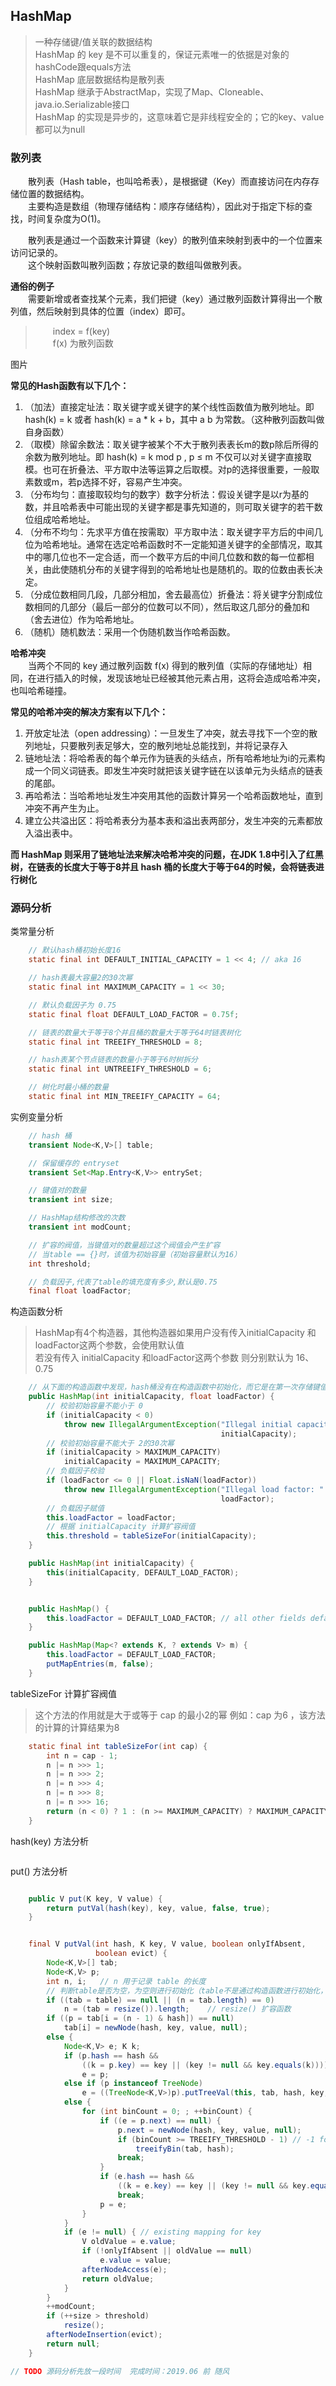 ## HashMap

>一种存储键/值关联的数据结构  
>HashMap 的 key 是不可以重复的，保证元素唯一的依据是对象的hashCode跟equals方法  
>HashMap 底层数据结构是散列表  
>HashMap 继承于AbstractMap，实现了Map、Cloneable、java.io.Serializable接口  
>HashMap 的实现是异步的，这意味着它是非线程安全的；它的key、value都可以为null  

### 散列表
&emsp;&emsp;散列表（Hash table，也叫哈希表），是根据键（Key）而直接访问在内存存储位置的数据结构。  
&emsp;&emsp;主要构造是数组（物理存储结构：顺序存储结构），因此对于指定下标的查找，时间复杂度为O(1)。  

&emsp;&emsp;散列表是通过一个函数来计算键（key）的散列值来映射到表中的一个位置来访问记录的。  
&emsp;&emsp;这个映射函数叫散列函数；存放记录的数组叫做散列表。  

**通俗的例子**   
    &emsp;&emsp;需要新增或者查找某个元素，我们把键（key）通过散列函数计算得出一个散列值，然后映射到具体的位置（index）即可。   
>    &emsp;&emsp;index = f(key)    
>    &emsp;&emsp;f(x) 为散列函数    

图片    


**常见的Hash函数有以下几个：**   
1. （加法）直接定址法：取关键字或关键字的某个线性函数值为散列地址。即 hash(k) = k 或者 hash(k) = a * k + b，其中 a b 为常数。（这种散列函数叫做自身函数）
2. （取模）除留余数法：取关键字被某个不大于散列表表长m的数p除后所得的余数为散列地址。即  hash(k) = k mod p , p ≤ m 不仅可以对关键字直接取模。也可在折叠法、平方取中法等运算之后取模。对p的选择很重要，一般取素数或m，若p选择不好，容易产生冲突。
3. （分布均匀：直接取较均匀的数字）数字分析法：假设关键字是以r为基的数，并且哈希表中可能出现的关键字都是事先知道的，则可取关键字的若干数位组成哈希地址。
4. （分布不均匀：先求平方值在按需取）平方取中法：取关键字平方后的中间几位为哈希地址。通常在选定哈希函数时不一定能知道关键字的全部情况，取其中的哪几位也不一定合适，而一个数平方后的中间几位数和数的每一位都相关，由此使随机分布的关键字得到的哈希地址也是随机的。取的位数由表长决定。
5. （分成位数相同几段，几部分相加，舍去最高位）折叠法：将关键字分割成位数相同的几部分（最后一部分的位数可以不同），然后取这几部分的叠加和（舍去进位）作为哈希地址。
6. （随机）随机数法：采用一个伪随机数当作哈希函数。


**哈希冲突**  
&emsp;&emsp;当两个不同的 key 通过散列函数 f(x) 得到的散列值（实际的存储地址）相同，在进行插入的时候，发现该地址已经被其他元素占用，这将会造成哈希冲突，也叫哈希碰撞。
   
**常见的哈希冲突的解决方案有以下几个：**   
1. 开放定址法（open addressing）：一旦发生了冲突，就去寻找下一个空的散列地址，只要散列表足够大，空的散列地址总能找到，并将记录存入
2. 链地址法：将哈希表的每个单元作为链表的头结点，所有哈希地址为i的元素构成一个同义词链表。即发生冲突时就把该关键字链在以该单元为头结点的链表的尾部。
3. 再哈希法：当哈希地址发生冲突用其他的函数计算另一个哈希函数地址，直到冲突不再产生为止。
4. 建立公共溢出区：将哈希表分为基本表和溢出表两部分，发生冲突的元素都放入溢出表中。


**而 HashMap 则采用了链地址法来解决哈希冲突的问题，在JDK 1.8中引入了红黑树，在链表的长度大于等于8并且 hash 桶的长度大于等于64的时候，会将链表进行树化**



### 源码分析

类常量分析  
```java
    // 默认hash桶初始长度16
    static final int DEFAULT_INITIAL_CAPACITY = 1 << 4; // aka 16  

    // hash表最大容量2的30次幂
    static final int MAXIMUM_CAPACITY = 1 << 30;

    // 默认负载因子为 0.75
    static final float DEFAULT_LOAD_FACTOR = 0.75f;

    // 链表的数量大于等于8个并且桶的数量大于等于64时链表树化 
    static final int TREEIFY_THRESHOLD = 8;

    // hash表某个节点链表的数量小于等于6时树拆分
    static final int UNTREEIFY_THRESHOLD = 6;

    // 树化时最小桶的数量
    static final int MIN_TREEIFY_CAPACITY = 64;

```

实例变量分析
```java
    // hash 桶
    transient Node<K,V>[] table;

    // 保留缓存的 entryset
    transient Set<Map.Entry<K,V>> entrySet;

    // 键值对的数量
    transient int size;

    // HashMap结构修改的次数
    transient int modCount;

    // 扩容的阀值，当键值对的数量超过这个阀值会产生扩容
    // 当table == {}时，该值为初始容量（初始容量默认为16）
    int threshold;

    // 负载因子,代表了table的填充度有多少,默认是0.75
    final float loadFactor;

```

构造函数分析
> HashMap有4个构造器，其他构造器如果用户没有传入initialCapacity 和loadFactor这两个参数，会使用默认值  
> 若没有传入 initialCapacity 和loadFactor这两个参数 则分别默认为 16、0.75  
```java
    // 从下面的构造函数中发现，hash桶没有在构造函数中初始化，而它是在第一次存储键值对的时候才进行初始化
    public HashMap(int initialCapacity, float loadFactor) {
        // 校验初始容量不能小于 0
        if (initialCapacity < 0)
            throw new IllegalArgumentException("Illegal initial capacity: " +
                                               initialCapacity);
        // 校验初始容量不能大于 2的30次幂
        if (initialCapacity > MAXIMUM_CAPACITY)
            initialCapacity = MAXIMUM_CAPACITY;
        // 负载因子校验
        if (loadFactor <= 0 || Float.isNaN(loadFactor))
            throw new IllegalArgumentException("Illegal load factor: " +
                                               loadFactor);
        // 负载因子赋值
        this.loadFactor = loadFactor;
        // 根据 initialCapacity 计算扩容阀值
        this.threshold = tableSizeFor(initialCapacity);
    }

    public HashMap(int initialCapacity) {
        this(initialCapacity, DEFAULT_LOAD_FACTOR);
    }


    public HashMap() {
        this.loadFactor = DEFAULT_LOAD_FACTOR; // all other fields defaulted
    }

    public HashMap(Map<? extends K, ? extends V> m) {
        this.loadFactor = DEFAULT_LOAD_FACTOR;
        putMapEntries(m, false);
    }


```
tableSizeFor 计算扩容阀值
> 这个方法的作用就是大于或等于 cap 的最小2的幂
> 例如：cap 为6 ，该方法的计算的计算结果为8
```java
    static final int tableSizeFor(int cap) {
        int n = cap - 1;
        n |= n >>> 1;
        n |= n >>> 2;
        n |= n >>> 4;
        n |= n >>> 8;
        n |= n >>> 16;
        return (n < 0) ? 1 : (n >= MAXIMUM_CAPACITY) ? MAXIMUM_CAPACITY : n + 1;
    }

```

hash(key) 方法分析
```java


```


put() 方法分析
```java

    public V put(K key, V value) {
        return putVal(hash(key), key, value, false, true);
    }


    final V putVal(int hash, K key, V value, boolean onlyIfAbsent,
                   boolean evict) {
        Node<K,V>[] tab; 
        Node<K,V> p; 
        int n, i;   // n 用于记录 table 的长度
        // 判断table是否为空，为空则进行初始化（table不是通过构造函数进行初始化，而是通过扩容进行初始化）
        if ((tab = table) == null || (n = tab.length) == 0)
            n = (tab = resize()).length;    // resize() 扩容函数
        if ((p = tab[i = (n - 1) & hash]) == null)
            tab[i] = newNode(hash, key, value, null);
        else {
            Node<K,V> e; K k;
            if (p.hash == hash &&
                ((k = p.key) == key || (key != null && key.equals(k))))
                e = p;
            else if (p instanceof TreeNode)
                e = ((TreeNode<K,V>)p).putTreeVal(this, tab, hash, key, value);
            else {
                for (int binCount = 0; ; ++binCount) {
                    if ((e = p.next) == null) {
                        p.next = newNode(hash, key, value, null);
                        if (binCount >= TREEIFY_THRESHOLD - 1) // -1 for 1st
                            treeifyBin(tab, hash);
                        break;
                    }
                    if (e.hash == hash &&
                        ((k = e.key) == key || (key != null && key.equals(k))))
                        break;
                    p = e;
                }
            }
            if (e != null) { // existing mapping for key
                V oldValue = e.value;
                if (!onlyIfAbsent || oldValue == null)
                    e.value = value;
                afterNodeAccess(e);
                return oldValue;
            }
        }
        ++modCount;
        if (++size > threshold)
            resize();
        afterNodeInsertion(evict);
        return null;
    }

// TODO 源码分析先放一段时间  完成时间：2019.06 前 随风  
```




